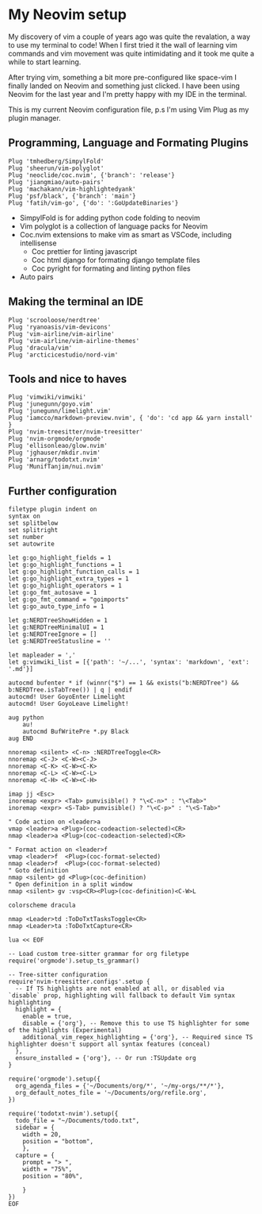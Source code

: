 # My Neovim setup

My discovery of vim a couple of years ago was quite the revalation, a way to use my terminal to code! When I first tried it the wall of learning vim commands and vim movement was quite intimidating and it took me quite a while to start learning.

After trying vim, something a bit more pre-configured like space-vim I finally landed on Neovim and something just clicked. I have been using Neovim for the last year and I'm pretty happy with my IDE in the terminal.

This is my current Neovim configuration file, p.s I'm using Vim Plug as my plugin manager.

## Programming, Language and Formating Plugins

```vim
Plug 'tmhedberg/SimpylFold'
Plug 'sheerun/vim-polyglot'
Plug 'neoclide/coc.nvim', {'branch': 'release'}
Plug 'jiangmiao/auto-pairs'
Plug 'machakann/vim-highlightedyank'
Plug 'psf/black', {'branch': 'main'}
Plug 'fatih/vim-go', {'do': ':GoUpdateBinaries'}
```

- SimpylFold is for adding python code folding to neovim
- Vim polyglot is a collection of language packs for Neovim
- Coc.nvim extensions to make vim as smart as VSCode, including intellisense
	- Coc prettier for linting javascript
	- Coc html django for formating django template files
	- Coc pyright for formating and linting python files
- Auto pairs

## Making the terminal an IDE

```vim
Plug 'scrooloose/nerdtree'
Plug 'ryanoasis/vim-devicons'
Plug 'vim-airline/vim-airline'
Plug 'vim-airline/vim-airline-themes'
Plug 'dracula/vim'
Plug 'arcticicestudio/nord-vim'
```

## Tools and nice to haves

```vim
Plug 'vimwiki/vimwiki'
Plug 'junegunn/goyo.vim'
Plug 'junegunn/limelight.vim'
Plug 'iamcco/markdown-preview.nvim', { 'do': 'cd app && yarn install' }
Plug 'nvim-treesitter/nvim-treesitter'
Plug 'nvim-orgmode/orgmode'
Plug 'ellisonleao/glow.nvim'
Plug 'jghauser/mkdir.nvim'
Plug 'arnarg/todotxt.nvim'
Plug 'MunifTanjim/nui.nvim'
```

## Further configuration

```vim
filetype plugin indent on
syntax on
set splitbelow
set splitright
set number
set autowrite
```

```vim
let g:go_highlight_fields = 1                                                   
let g:go_highlight_functions = 1
let g:go_highlight_function_calls = 1
let g:go_highlight_extra_types = 1
let g:go_highlight_operators = 1 
let g:go_fmt_autosave = 1
let g:go_fmt_command = "goimports"
let g:go_auto_type_info = 1
```

```vim
let g:NERDTreeShowHidden = 1
let g:NERDTreeMinimalUI = 1
let g:NERDTreeIgnore = []
let g:NERDTreeStatusline = ''
```

```vim
let mapleader = ','
let g:vimwiki_list = [{'path': '~/...', 'syntax': 'markdown', 'ext': '.md'}]
```

```vim
autocmd bufenter * if (winnr("$") == 1 && exists("b:NERDTree") && b:NERDTree.isTabTree()) | q | endif
autocmd! User GoyoEnter Limelight
autocmd! User GoyoLeave Limelight!
```

```vim
aug python
	au!
	autocmd BufWritePre *.py Black
aug END
```

```vim
nnoremap <silent> <C-n> :NERDTreeToggle<CR>
nnoremap <C-J> <C-W><C-J>
nnoremap <C-K> <C-W><C-K>
nnoremap <C-L> <C-W><C-L>
nnoremap <C-H> <C-W><C-H>

imap jj <Esc>
inoremap <expr> <Tab> pumvisible() ? "\<C-n>" : "\<Tab>"
inoremap <expr> <S-Tab> pumvisible() ? "\<C-p>" : "\<S-Tab>"

" Code action on <leader>a
vmap <leader>a <Plug>(coc-codeaction-selected)<CR>
nmap <leader>a <Plug>(coc-codeaction-selected)<CR>

" Format action on <leader>f
vmap <leader>f  <Plug>(coc-format-selected)
nmap <leader>f  <Plug>(coc-format-selected)
" Goto definition
nmap <silent> gd <Plug>(coc-definition)
" Open definition in a split window
nmap <silent> gv :vsp<CR><Plug>(coc-definition)<C-W>L

```

```vim
colorscheme dracula

nmap <Leader>td :ToDoTxtTasksToggle<CR>
nmap <Leader>ta :ToDoTxtCapture<CR>

lua << EOF

-- Load custom tree-sitter grammar for org filetype
require('orgmode').setup_ts_grammar()

-- Tree-sitter configuration
require'nvim-treesitter.configs'.setup {
  -- If TS highlights are not enabled at all, or disabled via `disable` prop, highlighting will fallback to default Vim syntax highlighting
  highlight = {
    enable = true,
    disable = {'org'}, -- Remove this to use TS highlighter for some of the highlights (Experimental)
    additional_vim_regex_highlighting = {'org'}, -- Required since TS highlighter doesn't support all syntax features (conceal)
  },
  ensure_installed = {'org'}, -- Or run :TSUpdate org
}

require('orgmode').setup({
  org_agenda_files = {'~/Documents/org/*', '~/my-orgs/**/*'},
  org_default_notes_file = '~/Documents/org/refile.org',
})

require('todotxt-nvim').setup({
  todo_file = "~/Documents/todo.txt",
  sidebar = {
    width = 20,
    position = "bottom",
    },
  capture = {
    prompt = "> ",
    width = "75%",
    position = "80%",

    }
})
EOF

```
